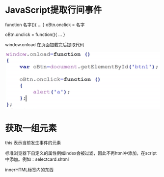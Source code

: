 # JavaScript提取行间事件

function 名字(){
    ...
}
oBtn.onclick = 名字

oBtn.onclick = function(){
    ...
}

window.onload 在页面加载完后提取代码

![avatar](10.png)

# 获取一组元素

this 表示当前发生事件的元素

标准浏览器下自定义的属性例如index会被过滤，因此不再html中添加，在script中添加。例如：selectcard.shtml

innerHTML标签内的东西

